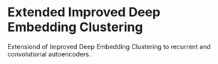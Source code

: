 # Extended Improved Deep Embedding Clustering
Extensiond of Improved Deep Embedding Clustering to recurrent and convolutional autoencoders.
